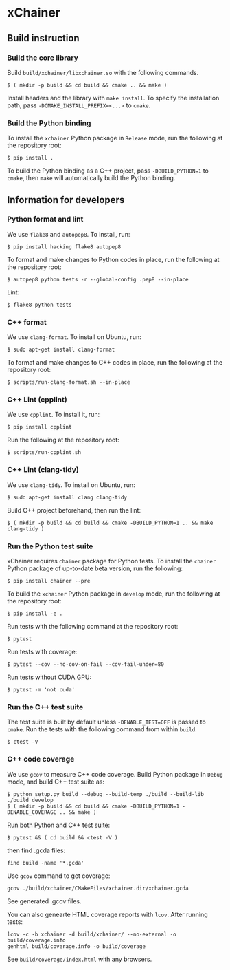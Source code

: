 # xChainer

## Build instruction

### Build the core library

Build `build/xchainer/libxchainer.so` with the following commands.

```shell-session
$ ( mkdir -p build && cd build && cmake .. && make )
```

Install headers and the library with `make install`.
To specify the installation path, pass `-DCMAKE_INSTALL_PREFIX=<...>` to `cmake`.

### Build the Python binding

To install the `xchainer` Python package in `Release` mode, run the following at the repository root:

```shell-session
$ pip install .
```

To build the Python binding as a C++ project, pass `-DBUILD_PYTHON=1` to `cmake`,
then `make` will automatically build the Python binding.

## Information for developers

### Python format and lint

We use `flake8` and `autopep8`. To install, run:

```
$ pip install hacking flake8 autopep8
```

To format and make changes to Python codes in place, run the following at the repository root:

```
$ autopep8 python tests -r --global-config .pep8 --in-place
```

Lint:

```
$ flake8 python tests
```

### C++ format

We use `clang-format`. To install on Ubuntu, run:

```
$ sudo apt-get install clang-format
```

To format and make changes to C++ codes in place, run the following at the repository root:

```shell-session
$ scripts/run-clang-format.sh --in-place
```

### C++ Lint (cpplint)

We use `cpplint`. To install it, run:

```shell-session
$ pip install cpplint
```

Run the following at the repository root:

```shell-session
$ scripts/run-cpplint.sh
```

### C++ Lint (clang-tidy)

We use `clang-tidy`. To install on Ubuntu, run:

```
$ sudo apt-get install clang clang-tidy
```

Build C++ project beforehand, then run the lint:

```
$ ( mkdir -p build && cd build && cmake -DBUILD_PYTHON=1 .. && make clang-tidy )
```

### Run the Python test suite

xChainer requires `chainer` package for Python tests. To install the `chainer` Python package of up-to-date beta version, run the following:

```shell-session
$ pip install chainer --pre
```

To build the `xchainer` Python package in `develop` mode, run the following at the repository root:

```shell-session
$ pip install -e .
```

Run tests with the following command at the repository root:

```shell-session
$ pytest
```

Run tests with coverage:

```shell-session
$ pytest --cov --no-cov-on-fail --cov-fail-under=80
```

Run tests without CUDA GPU:

```shell-session
$ pytest -m 'not cuda'
```

### Run the C++ test suite

The test suite is built by default unless `-DENABLE_TEST=OFF` is passed to `cmake`.
Run the tests with the following command from within `build`.

```shell-session
$ ctest -V
```

### C++ code coverage

We use `gcov` to measure C++ code coverage.
Build Python package in `Debug` mode, and build C++ test suite as:

```
$ python setup.py build --debug --build-temp ./build --build-lib ./build develop
$ ( mkdir -p build && cd build && cmake -DBUILD_PYTHON=1 -DENABLE_COVERAGE .. && make )
```

Run both Python and C++ test suite:

```shell-session
$ pytest && ( cd build && ctest -V )
```

then find .gcda files:

```shell-session
find build -name '*.gcda'
```

Use `gcov` command to get coverage:

```shell-session
gcov ./build/xchainer/CMakeFiles/xchainer.dir/xchainer.gcda
```

See generated .gcov files.

You can also genearte HTML coverage reports with `lcov`. After running tests:

```shell-session
lcov -c -b xchainer -d build/xchainer/ --no-external -o build/coverage.info
genhtml build/coverage.info -o build/coverage
```

See `build/coverage/index.html` with any browsers.
